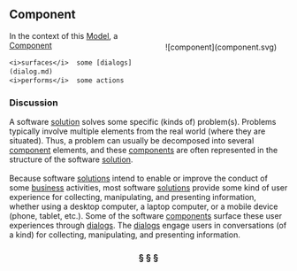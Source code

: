 ## Component

<div  style="float: right; margin: 20px">
![component](component.svg)
</div>

In the context of this [Model](model.md), a [Component](component.md)

```
<i>surfaces</i>  some [dialogs](dialog.md)
<i>performs</i>  some actions
```

### Discussion

A software [solution](solution.md) solves some specific (kinds of) problem(s).
Problems typically involve multiple elements from the real world (where they are situated).
Thus, a problem can usually be decomposed into several [component](component.md) elements, and these [components](component.md)
are often represented in the structure of the software [solution](solution.md).<br/><br/>Because software [solutions](solution.md) intend to enable or improve the conduct of some [business](business.md) activities,
most software [solutions](solution.md) provide some kind of user experience for collecting, manipulating, and
presenting information, whether using a desktop computer, a laptop computer, or a mobile device
(phone, tablet, etc.). Some of the software [components](component.md) surface these user experiences through [dialogs](dialog.md).
The [dialogs](dialog.md) engage users in conversations (of a kind) for collecting, manipulating, and presenting information.


<h3 align="center"><b>&sect; &sect; &sect;</b></h3>
